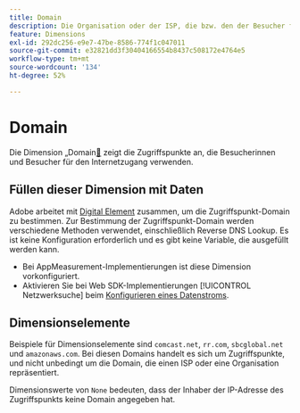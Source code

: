 ```yaml
---
title: Domain
description: Die Organisation oder der ISP, die bzw. den der Besucher für den Internetzugang verwendet.
feature: Dimensions
exl-id: 292dc256-e9e7-47be-8586-774f1c047011
source-git-commit: e32821dd3f30404166554b8437c508172e4764e5
workflow-type: tm+mt
source-wordcount: '134'
ht-degree: 52%

---
```


# Domain

Die Dimension „Domain[&#128279;](overview.md) zeigt die Zugriffspunkte an, die Besucherinnen und Besucher für den Internetzugang verwenden.

## Füllen dieser Dimension mit Daten

Adobe arbeitet mit [Digital Element](https://www.digitalelement.com/) zusammen, um die Zugriffspunkt-Domain zu bestimmen. Zur Bestimmung der Zugriffspunkt-Domain werden verschiedene Methoden verwendet, einschließlich Reverse DNS Lookup. Es ist keine Konfiguration erforderlich und es gibt keine Variable, die ausgefüllt werden kann.

* Bei AppMeasurement-Implementierungen ist diese Dimension vorkonfiguriert.
* Aktivieren Sie bei Web SDK-Implementierungen [!UICONTROL Netzwerksuche] beim [Konfigurieren eines Datenstroms](https://experienceleague.adobe.com/docs/experience-platform/datastreams/configure.html?lang=de).

## Dimensionselemente

Beispiele für Dimensionselemente sind `comcast.net`, `rr.com`, `sbcglobal.net` und `amazonaws.com`. Bei diesen Domains handelt es sich um Zugriffspunkte, und nicht unbedingt um die Domain, die einen ISP oder eine Organisation repräsentiert.

Dimensionswerte von `None` bedeuten, dass der Inhaber der IP-Adresse des Zugriffspunkts keine Domain angegeben hat.
